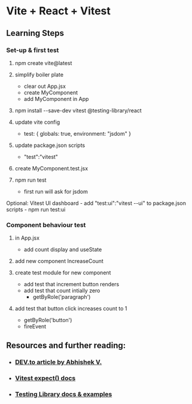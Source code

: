 # Vite + React + Vitest

## Learning Steps

### Set-up & first test

1. npm create vite@latest

2. simplify boiler plate
    - clear out App.jsx
    - create MyComponent
    - add MyComponent in App

3. npm install --save-dev vitest @testing-library/react

4. update vite config
    - test: {
    globals: true,
    environment: "jsdom"
  }

5. update package.json scripts
    - "test":"vitest"

6. create MyComponent.test.jsx

7. npm run test
    - first run will ask for jsdom

Optional: Vitest UI dashboard
    - add "test:ui":"vitest --ui" to package.json scripts
    - npm run test:ui

### Component behaviour test

1. in App.jsx
    - add count display and useState

2. add new component IncreaseCount

3. create test module for new component
    - add test that increment button renders
    - add test that count intially zero
        - getByRole('paragraph')

4. add test that button click increases count to 1
    - getByRole('button')
    - fireEvent

## Resources and further reading:

- ### [DEV.to article by Abhishek V.](https://dev.to/abhi0498/vitest-blazing-fast-component-testing-for-react-2992)

- ### [Vitest expect() docs](https://vitest.dev/api/expect.html)

- ### [Testing Library docs & examples](https://testing-library.com/)


